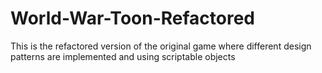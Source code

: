 # World-War-Toon-Refactored
This is the refactored version of the original game where different design patterns are implemented and using scriptable objects
